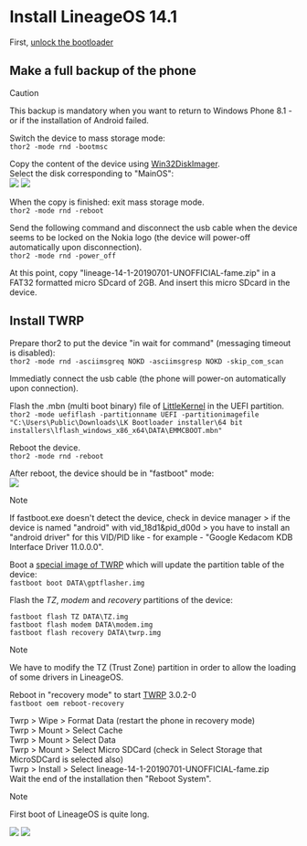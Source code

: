 # Install LineageOS 14.1

First, [unlock the bootloader](/content/unlock_bootloader/Readme.md)

## Make a full backup of the phone

> [!CAUTION]
> This backup is mandatory when you want to return to Windows Phone 8.1 - or if the installation of Android failed.

Switch the device to mass storage mode:  
`thor2 -mode rnd -bootmsc`

Copy the content of the device using [Win32DiskImager](https://sourceforge.net/projects/win32diskimager/).  
Select the disk corresponding to "MainOS":  
![](backup0.jpg)
![](backup.jpg)

When the copy is finished: exit mass storage mode.  
`thor2 -mode rnd -reboot`

Send the following command and disconnect the usb cable when the device seems to be locked on the Nokia logo (the device will power-off automatically upon disconnection).  
`thor2 -mode rnd -power_off`

At this point, copy "lineage-14-1-20190701-UNOFFICIAL-fame.zip" in a FAT32 formatted micro SDcard of 2GB. And insert this micro SDcard in the device.

## Install TWRP

Prepare thor2 to put the device "in wait for command" (messaging timeout is disabled):  
`thor2 -mode rnd -asciimsgreq NOKD -asciimsgresp NOKD -skip_com_scan`

Immediatly connect the usb cable (the phone will power-on automatically upon connection).  

Flash the .mbn (multi boot binary) file of [LittleKernel](https://github.com/Android4Lumia/bootloader_msm8227) in the UEFI partition.  
`thor2 -mode uefiflash -partitionname UEFI -partitionimagefile "C:\Users\Public\Downloads\LK Bootloader installer\64 bit installers\lflash_windows_x86_x64\DATA\EMMCBOOT.mbn"`

Reboot the device.  
`thor2 -mode rnd -reboot`

After reboot, the device should be in "fastboot" mode:  
![](fastboot.JPG)

> [!NOTE]
> If fastboot.exe doesn't detect the device, check in device manager > if the device is named "android" with vid_18d1&pid_d00d > you have to install an "android driver" for this VID/PID like - for example - "Google Kedacom KDB Interface Driver 11.0.0.0".

Boot a [special image of TWRP](https://github.com/Android4Lumia/notes/tree/master/tools) which will update the partition table of the device:  
`fastboot boot DATA\gptflasher.img`

Flash the _TZ_, _modem_ and _recovery_ partitions of the device:  
```
fastboot flash TZ DATA\TZ.img
fastboot flash modem DATA\modem.img
fastboot flash recovery DATA\twrp.img
```

> [!NOTE]
> We have to modify the TZ (Trust Zone) partition in order to allow the loading of some drivers in LineageOS.  

Reboot in "recovery mode" to start [TWRP](https://github.com/omnirom/android_bootable_recovery/tree/android-7.1) 3.0.2-0  
`fastboot oem reboot-recovery`

Twrp > Wipe > Format Data (restart the phone in recovery mode)  
Twrp > Mount > Select Cache  
Twrp > Mount > Select Data  
Twrp > Mount > Select Micro SDCard (check in Select Storage that MicroSDCard is selected also)  
Twrp > Install > Select lineage-14-1-20190701-UNOFFICIAL-fame.zip  
Wait the end of the installation then "Reboot System".

> [!NOTE]
> First boot of LineageOS is quite long.

![](IMG_20240520_115235.jpg)
![](IMG_20240520_115246.jpg)


 
